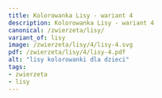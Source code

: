 ```yaml
---
title: Kolorowanka Lisy - wariant 4
description: Kolorowanka Lisy - wariant 4
canonical: /zwierzeta/lisy/
variant_of: lisy
image: /zwierzeta/lisy/4/lisy-4.svg
pdf: /zwierzeta/lisy/4/lisy-4.pdf
alt: "lisy kolorowanki dla dzieci"
tags:
- zwierzeta
- lisy
---
```

